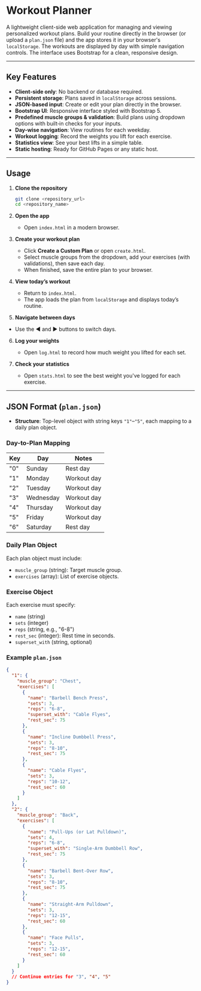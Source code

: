# Workout Planner

A lightweight client-side web application for managing and viewing personalized workout plans. Build your routine directly in the browser (or upload a `plan.json` file) and the app stores it in your browser's `localStorage`. The workouts are displayed by day with simple navigation controls. The interface uses Bootstrap for a clean, responsive design.

---

## Key Features

* **Client-side only**: No backend or database required.
* **Persistent storage**: Plans saved in `localStorage` across sessions.
* **JSON-based input**: Create or edit your plan directly in the browser.
* **Bootstrap UI**: Responsive interface styled with Bootstrap 5.
* **Predefined muscle groups & validation**: Build plans using dropdown options with built‑in checks for your inputs.
* **Day-wise navigation**: View routines for each weekday.
* **Workout logging**: Record the weights you lift for each exercise.
* **Statistics view**: See your best lifts in a simple table.
* **Static hosting**: Ready for GitHub Pages or any static host.

---

## Usage

1. **Clone the repository**

   ```bash
   git clone <repository_url>
   cd <repository_name>
   ```

2. **Open the app**

   * Open `index.html` in a modern browser.

3. **Create your workout plan**

   * Click **Create a Custom Plan** or open `create.html`.
   * Select muscle groups from the dropdown, add your exercises (with validations), then save each day.
   * When finished, save the entire plan to your browser.

4. **View today’s workout**

   * Return to `index.html`.
   * The app loads the plan from `localStorage` and displays today’s routine.

5. **Navigate between days**

* Use the ◀️ and ▶️ buttons to switch days.

6. **Log your weights**

   * Open `log.html` to record how much weight you lifted for each set.

7. **Check your statistics**

   * Open `stats.html` to see the best weight you've logged for each exercise.

---

## JSON Format (`plan.json`)
* **Structure**: Top-level object with string keys `"1"`–`"5"`, each mapping to a daily plan object.

### Day-to-Plan Mapping

| Key | Day       | Notes       |
| --- | --------- | ----------- |
| "0" | Sunday    | Rest day    |
| "1" | Monday    | Workout day |
| "2" | Tuesday   | Workout day |
| "3" | Wednesday | Workout day |
| "4" | Thursday  | Workout day |
| "5" | Friday    | Workout day |
| "6" | Saturday  | Rest day    |

### Daily Plan Object

Each plan object must include:

* `muscle_group` (string): Target muscle group.
* `exercises` (array): List of exercise objects.

### Exercise Object

Each exercise must specify:

* `name` (string)
* `sets` (integer)
* `reps` (string, e.g., "6-8")
* `rest_sec` (integer): Rest time in seconds.
* `superset_with` (string, optional)

### Example `plan.json`

```json
{
  "1": {
    "muscle_group": "Chest",
    "exercises": [
      {
        "name": "Barbell Bench Press",
        "sets": 3,
        "reps": "6-8",
        "superset_with": "Cable Flyes",
        "rest_sec": 75
      },
      {
        "name": "Incline Dumbbell Press",
        "sets": 3,
        "reps": "8-10",
        "rest_sec": 75
      },
      {
        "name": "Cable Flyes",
        "sets": 3,
        "reps": "10-12",
        "rest_sec": 60
      }
    ]
  },
  "2": {
    "muscle_group": "Back",
    "exercises": [
      {
        "name": "Pull-Ups (or Lat Pulldown)",
        "sets": 4,
        "reps": "6-8",
        "superset_with": "Single-Arm Dumbbell Row",
        "rest_sec": 75
      },
      {
        "name": "Barbell Bent-Over Row",
        "sets": 3,
        "reps": "8-10",
        "rest_sec": 75
      },
      {
        "name": "Straight-Arm Pulldown",
        "sets": 3,
        "reps": "12-15",
        "rest_sec": 60
      },
      {
        "name": "Face Pulls",
        "sets": 3,
        "reps": "12-15",
        "rest_sec": 60
      }
    ]
  }
  // Continue entries for "3", "4", "5"
}
```
